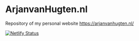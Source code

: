 # ArjanvanHugten.nl
Repository of my personal website https://arjanvanhugten.nl/

[![Netlify Status](https://api.netlify.com/api/v1/badges/0b351739-6af1-48a8-8b3c-02e08c98dd72/deploy-status)](https://app.netlify.com/sites/arjanvanhugten/deploys)

